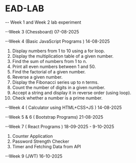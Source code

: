 # EAD-LAB
-- Week 1 and Week 2 lab experiment 

--Week 3 (Chessboard) 07-08-2025

--Week 4 (Basic JavaScript Programs ) 14-08-2025

1.	Display numbers from 1 to 10 using a for loop.
2.	Display the multiplication table of a given number.
3.	Find the sum of numbers from 1 to n.
4.	Print all even numbers between 1 and 50.
5.	Find the factorial of a given number.
6.	Reverse a given number.
7.	Display the Fibonacci series up to n terms.
8.	Count the number of digits in a given number.
9.	Accept a string and display it in reverse order (using loop).
10.	Check whether a number is a prime number.

--Week 4 ( Calculator using HTML+CSS+JS ) 14-08-2025

--Week 5 & 6 ( Bootstrap Programs) 21-08-2025

--Week 7 ( React Programs ) 18-09-2025 - 9-10-2025

1. Counter Application
2. Password Strength Checker
3. Timer and Fetching Data from API

--Week 9 (JWT) 16-10-2025
